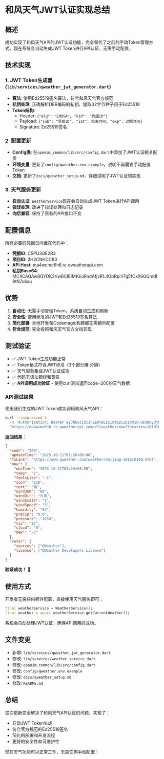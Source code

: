 # 和风天气JWT认证实现总结

## 概述

成功实现了和风天气API的JWT认证功能，完全替代了之前的手动Token管理方式。现在系统会自动生成JWT Token进行API认证，无需手动配置。

## 技术实现

### 1. JWT Token生成器 (`lib/services/qweather_jwt_generator.dart`)

- **算法**: 使用Ed25519签名算法，符合和风天气官方规范
- **私钥处理**: 正确解析DER编码的私钥，提取32字节种子用于Ed25519
- **Token结构**: 
  - Header: `{"alg": "EdDSA", "kid": "凭据ID"}`
  - Payload: `{"sub": "项目ID", "iat": 签发时间, "exp": 过期时间}`
  - Signature: Ed25519签名

### 2. 配置更新

- **Config类**: 在`openim_common/lib/src/config.dart`中添加了JWT认证相关配置
- **环境变量**: 更新了`config/qweather.env.example`，说明不再需要手动配置Token
- **文档**: 更新了`docs/qweather_setup.md`，详细说明了JWT认证的实现

### 3. 天气服务更新

- **自动认证**: `WeatherService`现在会自动生成JWT Token进行API调用
- **错误处理**: 改进了错误处理和日志记录
- **向后兼容**: 保持了原有的API接口不变

## 配置信息

所有必要的凭据已内置在代码中：

- **凭据ID**: C5PU3QE2R3
- **项目ID**: 2H2CNHDC83  
- **API Host**: ma4wcmc6h6.re.qweatherapi.com
- **私钥Base64**: MC4CAQAwBQYDK2VwBCIEIMtGiuRndAfjvR1JtObRpiV7g5fCxX6GQmdI9tN7c6xu

## 优势

1. **自动化**: 无需手动管理Token，系统自动生成和刷新
2. **安全性**: 使用标准的JWT和Ed25519签名算法
3. **简化部署**: 本地开发和Codemagic构建都无需额外配置
4. **符合规范**: 完全按照和风天气官方文档实现

## 测试验证

- ✅ JWT Token生成功能正常
- ✅ Token格式符合JWT标准（3个部分用.分隔）
- ✅ 天气服务集成JWT认证成功
- ✅ 代码无语法错误和警告
- ✅ **API调用成功验证** - 使用curl测试返回code=200的天气数据

### API测试结果

使用我们生成的JWT Token成功调用和风天气API：

```bash
curl --compressed \
  -H 'Authorization: Bearer eyJhbGciOiJFZERTQSIsImtpZCI6IkM1UFUzUUUyUjMifQ.eyJzdWIiOiIySDJDTkhEQzgzIiwiaWF0IjoxNzYwOTgxMzk4LCJleHAiOjE3NjA5ODIzMjh9.m1Z6PwZ7-FFlHMYShbLPUFBIFaBN_anvMCp1LcxN4AR5GrVAr-GoQp5q-KFppPbBeztGAzW_K0mcdetdUjFXDw' \
  'https://ma4wcmc6h6.re.qweatherapi.com/v7/weather/now?location=101010100'
```

**返回结果**：
```json
{
  "code": "200",
  "updateTime": "2025-10-21T01:26+08:00",
  "fxLink": "https://www.qweather.com/weather/beijing-101010100.html",
  "now": {
    "obsTime": "2025-10-21T01:24+08:00",
    "temp": "1",
    "feelsLike": "-1",
    "icon": "150",
    "text": "晴",
    "wind360": "90",
    "windDir": "东风",
    "windScale": "1",
    "windSpeed": "5",
    "humidity": "93",
    "precip": "0.0",
    "pressure": "1034",
    "vis": "12",
    "cloud": "0",
    "dew": "-5"
  },
  "refer": {
    "sources": ["QWeather"],
    "license": ["QWeather Developers License"]
  }
}
```

**验证成功！** 🎉

## 使用方式

开发者无需任何额外配置，直接使用天气服务即可：

```dart
final weatherService = WeatherService();
final weather = await weatherService.getCurrentWeather();
```

系统会自动处理JWT认证，确保API调用的成功。

## 文件变更

- 新增: `lib/services/qweather_jwt_generator.dart`
- 修改: `lib/services/weather_service.dart`
- 修改: `openim_common/lib/src/config.dart`
- 修改: `config/qweather.env.example`
- 修改: `docs/qweather_setup.md`
- 修改: `README.md`

## 总结

这次更新完全解决了和风天气API认证的问题，实现了：
- 自动JWT Token生成
- 符合官方规范的Ed25519签名
- 简化的部署和开发流程
- 更好的安全性和可维护性

现在天气功能可以正常工作，无需任何手动配置！
